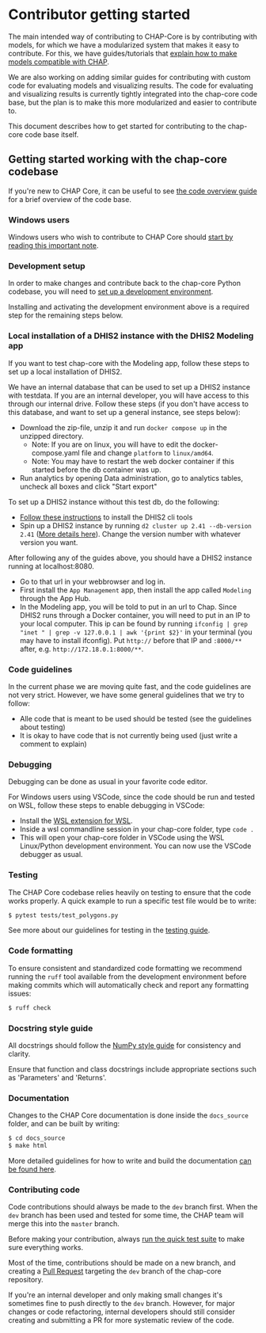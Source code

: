 # Contributor getting started

The main intended way of contributing to CHAP-Core is by contributing with models, for which we have a modularized system that makes it easy to contribute.
For this, we have guides/tutorials that [explain how to make models compatible with CHAP](../external_models/making_external_models_compatible).

We are also working on adding similar guides for contributing with custom code for evaluating models and visualizing results.
The code for evaluating and visualizing results is currently tightly integrated into the chap-core code base, but the plan is to
make this more modularized and easier to contribute to.

This document describes how to get started for contributing to the chap-core code base itself.

## Getting started working with the chap-core codebase

If you're new to CHAP Core, it can be useful to see [the code overview guide](code_overview) for a brief overview of the code base.

### Windows users

Windows users who wish to contribute to CHAP Core should [start by reading this important note](windows_contributors).

### Development setup

In order to make changes and contribute back to the chap-core Python codebase, you will need to [set up a development environment](./chap-contributor-setup.md).

Installing and activating the development environment above is a required step for the remaining steps below.

### Local installation of a DHIS2 instance with the DHIS2 Modeling app

If you want to test chap-core with the Modeling app, follow these steps to set up a local installation of DHIS2.

We have an internal database that can be used to set up a DHIS2 instance with testdata. If you are an internal developer, you will have access to this through our internal drive. Follow these steps (if you don't have access to this database, and want to set up a general instance, see steps below):

- Download the zip-file, unzip it and run `docker compose up` in the unzipped directory.
  - Note: If you are on linux, you will have to edit the docker-compose.yaml file and change `platform` to `linux/amd64`.
  - Note: You may have to restart the web docker container if this started before the db container was up.
- Run analytics by opening Data administration, go to analytics tables, uncheck all boxes and click "Start export"

To set up a DHIS2 instance without this test db, do the following:

- [Follow these instructions](https://developers.dhis2.org/docs/cli) to install the DHIS2 cli tools
- Spin up a DHIS2 instance by running `d2 cluster up 2.41 --db-version 2.41` ([More details here](https://developers.dhis2.org/docs/cli/cluster)). Change the version number with whatever version you want.

After following any of the guides above, you should have a DHIS2 instance running at localhost:8080.

- Go to that url in your webbrowser and log in.
- First install the `App Management` app, then install the app called `Modeling` through the App Hub.
- In the Modeling app, you will be told to put in an url to Chap. Since DHIS2 runs through a Docker container, you will need to put in an IP to your local computer. This ip can be found by running `ifconfig | grep "inet " | grep -v 127.0.0.1 | awk '{print $2}'` in your terminal (you may have to install ifconfig). Put `http://` before that IP and `:8000/**` after, e.g. `http://172.18.0.1:8000/**`.

### Code guidelines

In the current phase we are moving quite fast, and the code guidelines are not very strict.
However, we have some general guidelines that we try to follow:

- Alle code that is meant to be used should be tested (see the guidelines about testing)
- It is okay to have code that is not currently being used (just write a comment to explain)

### Debugging

Debugging can be done as usual in your favorite code editor.

For Windows users using VSCode, since the code should be run and tested on WSL, follow these steps to enable debugging in VSCode:

- Install the [WSL extension for WSL](https://code.visualstudio.com/docs/remote/wsl).
- Inside a wsl commandline session in your chap-core folder, type `code .`
- This will open your chap-core folder in VSCode using the WSL Linux/Python development environment. You can now use the VSCode debugger as usual.

### Testing

The CHAP Core codebase relies heavily on testing to ensure that the code works properly. A quick example to run a specific test file would be to write:

```bash
$ pytest tests/test_polygons.py
```

See more about our guidelines for testing in the [testing guide](testing).

### Code formatting

To ensure consistent and standardized code formatting we recommend running the `ruff` tool available from the development environment before making commits which will automatically check and report any formatting issues:

```bash
$ ruff check
```

### Docstring style guide

All docstrings should follow the [NumPy style guide](https://numpydoc.readthedocs.io/en/latest/format.html) for consistency and clarity.

Ensure that function and class docstrings include appropriate sections such as 'Parameters' and 'Returns'.

### Documentation

Changes to the CHAP Core documentation is done inside the `docs_source` folder, and can be built by writing:

```bash
$ cd docs_source
$ make html
```

More detailed guidelines for how to write and build the documentation [can be found here](writing_building_documentation.md).

### Contributing code

Code contributions should always be made to the `dev` branch first. When the `dev` branch has been used and tested for some time, the CHAP team will merge this into the `master` branch.

Before making your contribution, always [run the quick test suite](testing) to make sure everything works.

Most of the time, contributions should be made on a new branch, and creating a [Pull Request](https://github.com/dhis2-chap/chap-core/pulls) targeting the `dev` branch of the chap-core repository.

If you're an internal developer and only making small changes it's sometimes fine to push directly to the `dev` branch. However, for major changes or code refactoring, internal developers should still consider creating and submitting a PR for more systematic review of the code.
